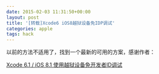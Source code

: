 ```yaml
---
date: 2015-02-03 11:31:50+00:00
layout: post
title: '[转载]Xcode6 iOS8越狱设备免IDP调试'
categories: apple
tags: hack
---
```


以前的方法不适用了，找到一个最新的可用的方案，感谢作者：

[Xcode 6.1 / iOS 8.1 使用越狱设备免开发者ID调试](http://blog.sina.com.cn/s/blog_952093030102v9sq.html)
